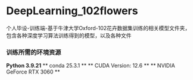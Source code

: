 # DeepLearning_102flowers
个人毕设-训练端-基于牛津大学Oxford-102花卉数据集训练的相关模型文件夹，包含各种深度学习算法训练得到的模型，以及各种文件
### 训练所需的环境资源
**Python 3.9.21**
** conda 25.3.1 **
** CUDA Version: 12.6 **
** NVIDIA GeForce RTX 3060 **


